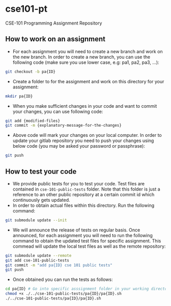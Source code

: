 # cse101-pt

CSE-101 Programming Assignment Repository

## How to work on an assignment

- For each assignment you will need to create a new branch and work on the new branch. In order to create a new branch, you can use the following code (make sure you use lower case, e.g: pa1, pa2, pa3, ...):
```bash
git checkout -b pa{ID}
```
- Create a folder to for the assignment and work on this directory for your assignment:
```bash
mkdir pa{ID}
```
- When you make sufficient changes in your code and want to commit your changes, you can use following code:
```bash
git add {modified-files}
git commit -m {explanatory-message-for-the-changes}
``` 
- Above code will mark your changes on your local computer. In order to update your gitlab repository you need to push your changes using below code (you may be asked your password or passphrase):
```bash
git push
```

## How to test your code

- We provide public tests for you to test your code. Test files are contained in `cse-101-public-tests` folder. Note that this folder is just a reference to an other public repository at a certain commit id which continuously gets updated. 
- In order to obtain actual files within this directory. Run the following command:
```bash
git submodule update --init
``` 

- We will announce the release of tests on regular basis. Once announced, for each assignment you will need to run the following command to obtain the updated test files for specific assignment. This commead will update the local test files as well as the remote repository:

```bash
git submodule update --remote
git add cse-101-public-tests
git commit -m "add pa{ID} cse 101 public tests"
git push
```

- Once obtained you can run the tests as follows:

```bash
cd pa{ID} # Go into specific asssignment folder in your working directory
chmod +x ./../cse-101-public-tests/pa{ID}/pa{ID}.sh
./../cse-101-public-tests/pa{ID}/pa{ID}.sh